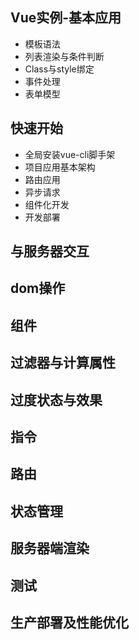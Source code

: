 ## Vue实例-基本应用

- 模板语法
- 列表渲染与条件判断
- Class与style绑定
- 事件处理
- 表单模型

## 快速开始

- 全局安装vue-cli脚手架
- 项目应用基本架构
- 路由应用
- 异步请求
- 组件化开发
- 开发部署

## 与服务器交互

## dom操作

## 组件

## 过滤器与计算属性

## 过度状态与效果

## 指令

## 路由

## 状态管理

## 服务器端渲染

## 测试

## 生产部署及性能优化
